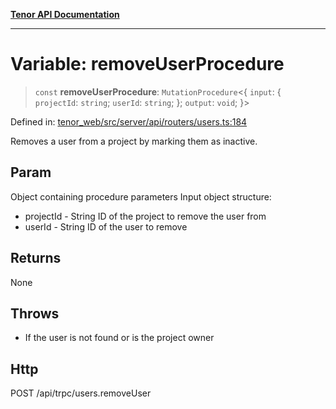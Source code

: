 [**Tenor API Documentation**](../../README.md)

***

# Variable: removeUserProcedure

> `const` **removeUserProcedure**: `MutationProcedure`\<\{ `input`: \{ `projectId`: `string`; `userId`: `string`; \}; `output`: `void`; \}\>

Defined in: [tenor\_web/src/server/api/routers/users.ts:184](https://github.com/Apantli/Tenor/blob/293d0ddb2d5307c4150fcd161249995fd5278c7d/tenor_web/src/server/api/routers/users.ts#L184)

Removes a user from a project by marking them as inactive.

## Param

Object containing procedure parameters
Input object structure:
- projectId - String ID of the project to remove the user from
- userId - String ID of the user to remove

## Returns

None

## Throws

- If the user is not found or is the project owner

## Http

POST /api/trpc/users.removeUser
